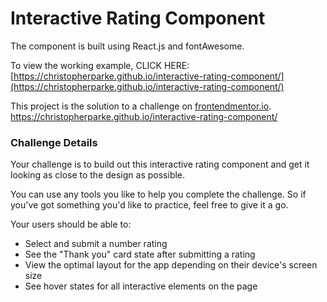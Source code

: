# Interactive Rating Component

The component is built using React.js and fontAwesome.

To view the working example, CLICK HERE: [https://christopherparke.github.io/interactive-rating-component/](https://christopherparke.github.io/interactive-rating-component/)

This project is the solution to a challenge on [frontendmentor.io](https://www.frontendmentor.io/challenges/interactive-rating-component-koxpeBUmI).
<a href="https://christopherparke.github.io/interactive-rating-component/" target="_blank">https://christopherparke.github.io/interactive-rating-component/</a>

### Challenge Details
Your challenge is to build out this interactive rating component and get it looking as close to the design as possible.

You can use any tools you like to help you complete the challenge. So if you've got something you'd like to practice, feel free to give it a go.

Your users should be able to:

- Select and submit a number rating
- See the "Thank you" card state after submitting a rating
- View the optimal layout for the app depending on their device's screen size
- See hover states for all interactive elements on the page







